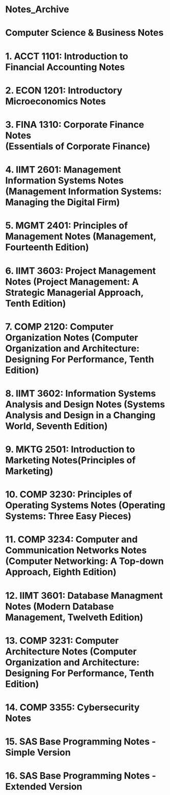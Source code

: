 # Notes_Archive
# Computer Science &amp; Business Notes
# 1. ACCT 1101: Introduction to Financial Accounting Notes
# 2. ECON 1201: Introductory Microeconomics Notes
# 3. FINA 1310: Corporate Finance Notes <br /> (Essentials of Corporate Finance)
# 4. IIMT 2601: Management Information Systems Notes (Management Information Systems: Managing the Digital Firm)
# 5. MGMT 2401: Principles of Management Notes (Management, Fourteenth Edition)
# 6. IIMT 3603: Project Management Notes (Project Management: A Strategic Managerial Approach, Tenth Edition)
# 7. COMP 2120: Computer Organization Notes (Computer Organization and Architecture: Designing For Performance, Tenth Edition)
# 8. IIMT 3602: Information Systems Analysis and Design Notes (Systems Analysis and Design in a Changing World, Seventh Edition)
# 9. MKTG 2501: Introduction to Marketing Notes(Principles of Marketing)
# 10. COMP 3230: Principles of Operating Systems Notes (Operating Systems: Three Easy Pieces)
# 11. COMP 3234: Computer and Communication Networks Notes (Computer Networking: A Top-down Approach, Eighth Edition)
# 12. IIMT 3601: Database Managment Notes (Modern Database Management, Twelveth Edition)
# 13. COMP 3231: Computer Architecture Notes (Computer Organization and Architecture: Designing For Performance, Tenth Edition)
# 14. COMP 3355: Cybersecurity Notes
# 15. SAS Base Programming Notes - Simple Version
# 16. SAS Base Programming Notes - Extended Version
